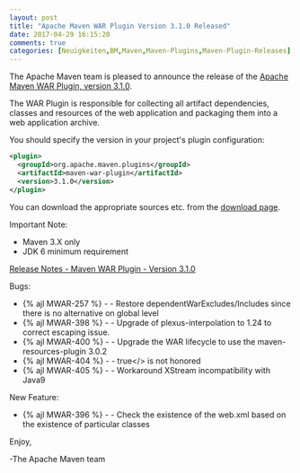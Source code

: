 ```yaml
---
layout: post
title: "Apache Maven WAR Plugin Version 3.1.0 Released"
date: 2017-04-29 16:15:20
comments: true
categories: [Neuigkeiten,BM,Maven,Maven-Plugins,Maven-Plugin-Releases]
---
```

The Apache Maven team is pleased to announce the release of the 
[Apache Maven WAR Plugin, version 3.1.0](https://maven.apache.org/plugins/maven-war-plugin/).

The WAR Plugin is responsible for collecting all artifact dependencies, classes
and resources of the web application and packaging them into a web application
archive.

You should specify the version in your project's plugin configuration:

``` xml
<plugin>
  <groupId>org.apache.maven.plugins</groupId>
  <artifactId>maven-war-plugin</artifactId>
  <version>3.1.0</version>
</plugin>
```

You can download the appropriate sources etc. from the [download page][download].

Important Note: 

 * Maven 3.X only
 * JDK 6 minimum requirement


<!-- more -->

[Release Notes - Maven WAR Plugin - Version 3.1.0](https://issues.apache.org/jira/secure/ReleaseNote.jspa?projectId=12318121&version=12331760)


Bugs:

 * {% ajl MWAR-257 %} - - Restore dependentWarExcludes/Includes since there is no alternative on global level
 * {% ajl MWAR-398 %} - - Upgrade of plexus-interpolation to 1.24 to correct escaping issue.
 * {% ajl MWAR-400 %} - - Upgrade the WAR lifecycle to use the maven-resources-plugin 3.0.2
 * {% ajl MWAR-404 %} - - <filteringDeploymentDescriptors>true</> is not honored
 * {% ajl MWAR-405 %} - - Workaround XStream incompatibility with Java9

New Feature:

 * {% ajl MWAR-396 %} - - Check the existence of the web.xml based on the existence of particular classes

Enjoy,

-The Apache Maven team

[download]: https://maven.apache.org/plugins/maven-war-plugin/download.cgi

